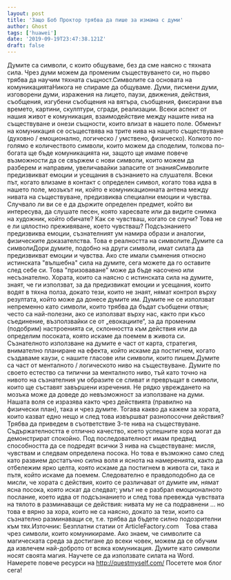 ```yaml
---
layout: post
title: 'Защо Боб Проктор трябва да пише за измама с думи'
author: Ghost
tags: ['huawei']
date: '2019-09-19T23:47:38.121Z'
draft: false
---
```


Думите са символи, с които общуваме, без да сме наясно с тяхната сила. Чрез думи можем да променим съществуването си, но първо трябва да научим тяхната същност.Символите са основата на комуникациятаНикога не спираме да общуваме. Думи, писмени думи, изговорени думи, изражения на лицето, паузи, движения, действия, съобщения, изгубени съобщения на вятъра, съобщения, фиксирани във времето, картини, скулптури, сгради, реализации. Всеки аспект от нашия живот е комуникация, взаимодействие между нашите нива на съществуване и онези същности, които влизат в нашето поле. Обменът на комуникация се осъществява на трите нива на нашето съществуване (духовно / емоционално, логическо / умствено, физическо). Колкото по-голямо е количеството символи, които можем да споделим, толкова по-богата ще бъде комуникацията ни, защото ще имаме повече възможности да се свържем с нови символи, които можем да разберем и направим, увеличавайки запасите от знанияСимволите предизвикват емоции и усещания в съзнанието на слушателя. Всеки път, когато влизаме в контакт с определен символ, когато това идва в нашето поле, мозъкът ни, който е комуникационната антена между нивата на съществуване, предизвиква специални емоции и чувства. Случвало ли ви се е да държите определен предмет, който ви интересува, да слушате песен, която харесвате или да видите снимка на художник, който обичате? Как се чувстваш, когато се случи? Това не е ли цялостно преживяване, което чувстваш? Подсъзнанието предизвиква емоции, съзнателният ум намира образи и аналогии, физическите доказателства. Това е реалността на символите.Думите са символиДори думите, подобно на други символи, имат силата да предизвикват емоции и чувства. Ако сте имали съмнения относно истинската "вълшебна" сила на думите, сега можете да го оставите след себе си. Това "призоваване" може да бъде насочено или несъзнателно. Хората, които са наясно с истинската сила на думите, знаят, че ги използват, за да предизвикат емоции и усещания, които водят в тяхна полза, докато тези, които не знаят, нямат контрол върху резултата, който може да донесе думите им. Думите не се използват непременно като символи, които трябва да бъдат съобщени отвън; често са най-полезни, ако се използват върху нас, както при късо съединение, възползвайки се от „евокациите“, за да променим (подобрим) настроенията си, склонността към действия или да определим посоката, която искаме да поемем в живота си. Съзнателното използване на думите е част от карта, стратегия, внимателно планиране на ефекта, който искаме да постигнем, когато създаваме каузи, с нашите гласове или символи, които пишем.Думите са част от менталното / логическото ниво на съществуване. Думите по своето естество са типични за менталното ниво, тъй като точно на нивото на съзнателния ум образите се сливат и превръщат в символи, които ще съставят завършени изречения. Не рядко увреждането на мозъка може да доведе до невъзможност за използване на думи. Нашата воля се изразява както чрез действията (правилно на физически план), така и чрез думите. Тогава какво да кажем за хората, които казват едно нещо и след това извършват разнопосочни действия?Трябва да приведем в съответствие 3-те нива на съществуване. Съдържателността е отлично качество, което успешните хора могат да демонстрират спокойно. Под последователност имам предвид способността да се подредят всички 3 нива на съществуване: мисля, чувствам и следвам определена посока. Но това е възможно само след като развием достатъчно силна воля и яснота на намеренията, както да отбележим ярко целта, която искаме да постигнем в живота си, така и пътя, който искаме да поемем. Следователно е правдоподобно да се мисли, че хората с действия, които се различават от думите им, нямат ясна посока, която искат да следват; умът не е разбрал емоционалното послание, което идва от подсъзнанието и след това превежда чувствата на тялото в разминаващи се действия: нивата му не са подравнени ... но това е вярно за хора, които не са наясно, докато за тези, които са съзнателно разминаващи се, т.е. трябва да бъдете силно подозрителни към тях.Източник: Безплатни статии от ArticleFactory.com    Това става чрез символи, които комуникираме. Ако знаем, че символите са магическата среда за достигане до всеки човек, можем да се обучим да извлечем най-доброто от всяка комуникация. Думите като символи носят своята магия. Научете се да използвате силата на Word. Намерете повече ресурси на http://questmyself.com/ Посетете моя блог сега!
